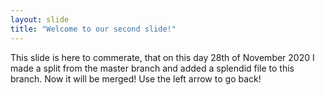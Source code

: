 ```yaml
---
layout: slide
title: "Welcome to our second slide!"
---
```

This slide is here to commerate, that on this day 28th of November 2020 I made a split from the master branch and added a splendid file to this branch. Now it will be merged!
Use the left arrow to go back!
